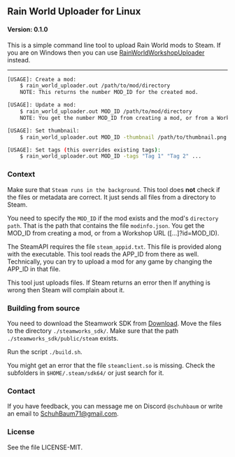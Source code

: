 ## Rain World Uploader for Linux
#### Version: 0.1.0

This is a simple command line tool to upload Rain World mods to Steam.
If you are on Windows then you can use [RainWorldWorkshopUploader](https://github.com/MatheusVigaro/RainWorldWorkshopUploader) instead.

***

```bash
[USAGE]: Create a mod:
    $ rain_world_uploader.out /path/to/mod/directory
    NOTE: This returns the number MOD_ID for the created mod.
```

```bash
[USAGE]: Update a mod:
    $ rain_world_uploader.out MOD_ID /path/to/mod/directory
    NOTE: You get the number MOD_ID from creating a mod, or from a Workshop URL ([...]?id=MOD_ID).
```

```bash
[USAGE]: Set thumbnail:
    $ rain_world_uploader.out MOD_ID -thumbnail /path/to/thumbnail.png
```

```bash        
[USAGE]: Set tags (this overrides existing tags):
    $ rain_world_uploader.out MOD_ID -tags "Tag 1" "Tag 2" ...
```

### Context

Make sure that `Steam runs in the background`.
This tool does **not** check if the files or metadata are correct.
It just sends all files from a directory to Steam.

You need to specify the `MOD_ID` if the mod exists and the mod's `directory path`.
That is the path that contains the file `modinfo.json`.
You get the MOD\_ID from creating a mod, or from a Workshop URL ([...]?id=MOD\_ID).
 
The SteamAPI requires the file `steam_appid.txt`.
This file is provided along with the executable.
This tool reads the APP\_ID from there as well.
Technically, you can try to upload a mod for any game by changing the APP\_ID in that file.

This tool just uploads files. If Steam returns an error then If anything is wrong then Steam will complain about it.

### Building from source
You need to download the Steamwork SDK from [Download](https://partner.steamgames.com/downloads/list).
Move the files to the directory `./steamworks_sdk/`.
Make sure that the path `./steamworks_sdk/public/steam` exists.

Run the script `./build.sh`.

You might get an error that the file `steamclient.so` is missing. Check the subfolders in `$HOME/.steam/sdk64/` or just search for it.

### Contact
If you have feedback, you can message me on Discord `@schuhbaum` or write an email to SchuhBaum71@gmail.com.

### License
See the file LICENSE-MIT.
